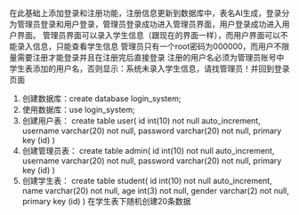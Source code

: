 在此基础上添加登录和注册功能，注册信息更新到数据库中，表名AI生成，登录分为管理员登录和用户登录，管理员登录成功进入管理员界面，用户登录成功进入用户界面。
管理员界面可以录入学生信息（跟现在的界面一样），而用户界面可以不能录入信息，只能查看学生信息
管理员只有一个root密码为000000，而用户不限量需要注册才能登录并且在注册完后直接登录
注册的用户名必须为管理员账号中学生表添加的用户名，否则显示：系统未录入学生信息，请找管理员！并回到登录页面
1. 创建数据库：create database login_system;
2. 使用数据库：use login_system;
3. 创建用户表：
create table user(
    id int(10) not null auto_increment,
    username varchar(20) not null,
    password varchar(20) not null,
    primary key (id)
)
4. 创建管理员表：
create table admin(
    id int(10) not null auto_increment,
    username varchar(20) not null,
    password varchar(20) not null,
    primary key (id)
)
5. 创建学生表：
create table student(
    id int(10) not null auto_increment,
    name varchar(20) not null,
    age int(3) not null,
    gender varchar(2) not null,
    primary key (id)
)
在学生表下随机创建20条数据